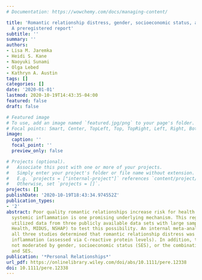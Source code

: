 ```yaml
---
# Documentation: https://wowchemy.com/docs/managing-content/

title: 'Romantic relationship distress, gender, socioeconomic status, and inflammation:
  A preregistered report'
subtitle: ''
summary: ''
authors:
- Lisa M. Jaremka
- Heidi S. Kane
- Naoyuki Sunami
- Olga Lebed
- Kathryn A. Austin
tags: []
categories: []
date: '2020-01-01'
lastmod: 2020-10-19T14:43:35-04:00
featured: false
draft: false

# Featured image
# To use, add an image named `featured.jpg/png` to your page's folder.
# Focal points: Smart, Center, TopLeft, Top, TopRight, Left, Right, BottomLeft, Bottom, BottomRight.
image:
  caption: ''
  focal_point: ''
  preview_only: false

# Projects (optional).
#   Associate this post with one or more of your projects.
#   Simply enter your project's folder or file name without extension.
#   E.g. `projects = ["internal-project"]` references `content/project/deep-learning/index.md`.
#   Otherwise, set `projects = []`.
projects: []
publishDate: '2020-10-19T18:43:34.974552Z'
publication_types:
- '2'
abstract: Poor quality romantic relationships increase risk for health problems; elevated
  systemic inflammation is one promising underlying mechanism. This registered report
  utilized data from three publicly available data sets with large sample sizes (Add
  Health, MIDUS, NSHAP) to test this possibility. An internal meta-analysis across
  all three studies determined that romantic relationship distress was unrelated to
  inflammation (assessed via C-reactive protein levels). In addition, this link was
  not moderated by gender, socioeconomic status (SES), or the combination of gender
  and SES.
publication: '*Personal Relationships*'
url_pdf: https://onlinelibrary.wiley.com/doi/abs/10.1111/pere.12338
doi: 10.1111/pere.12338
---
```

